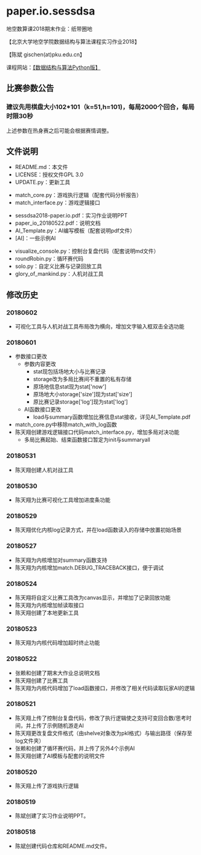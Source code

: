 # paper.io.sessdsa
地空数算课2018期末作业：纸带圈地

【北京大学地空学院数据结构与算法课程实习作业2018】

【陈斌 gischen(at)pku.edu.cn】

课程网站：[【数据结构与算法Python版】](http://gis4g.pku.edu.cn/course/pythonds)

## 比赛参数公告
### __建议先用棋盘大小102*101（k=51,h=101)，每局2000个回合，每局时限30秒__

上述参数在热身赛之后可能会根据赛情调整。

## 文件说明
- README.md：本文件
- LICENSE：授权文件GPL 3.0
- UPDATE.py：更新工具
* match_core.py：游戏执行逻辑（配套代码分析报告）
* match_interface.py：游戏逻辑接口
- sessdsa2018-paper.io.pdf：实习作业说明PPT
- paper_io_20180522.pdf：说明文档
- AI_Template.py：AI编写模板（配套说明pdf文件）
- [AI]：一些示例AI
* visualize_console.py：控制台复盘代码（配套说明md文件）
* roundRobin.py：循环赛代码
* solo.py：自定义比赛与记录回放工具
* glory_of_mankind.py：人机对战工具

## 修改历史

### 20180602
- 可视化工具与人机对战工具布局改为横向，增加文字输入框双击全选功能

### 20180601
- 参数接口更改
    - 参数内容更改
        - stat现包括场地大小与比赛记录
        - storage改为多局比赛间不重置的私有存储
        - 原场地信息stat现为stat\['now'\]
        - 原场地大小storage\['size'\]现为stat\['size'\]
        - 原比赛记录storage\['log'\]现为stat\['log'\]
    - AI函数接口更改
        - load与summary函数增加比赛信息stat接收，详见AI_Template.pdf
- match_core.py中移除match_with_log函数
- 陈天翔创建游戏逻辑接口代码match_interface.py，增加多局对决功能
    - 多局比赛起始、结束函数接口暂定为init与summaryall

### 20180531
- 陈天翔创建人机对战工具

### 20180530
- 陈天翔为比赛可视化工具增加进度条功能

### 20180529
- 陈天翔优化内核log记录方式，并在load函数读入的存储中放置初始场景

### 20180527
- 陈天翔为内核增加对summary函数支持
- 陈天翔为内核增加match.DEBUG_TRACEBACK接口，便于调试

### 20180524
- 陈天翔将自定义比赛工具改为canvas显示，并增加了记录回放功能
- 陈天翔为内核增加帧读取接口
- 陈天翔创建了本地更新工具

### 20180523
- 陈天翔为内核代码增加超时终止功能

### 20180522
- 张赖和创建了期末大作业总说明文档
- 陈天翔创建了比赛工具
- 陈天翔为内核代码增加了load函数接口，并修改了相关代码读取玩家AI的逻辑

### 20180521
- 陈天翔上传了控制台复盘代码，修改了执行逻辑使之支持可变回合数/思考时间，并上传了示例随机游走AI
- 陈天翔更改复盘文件格式（由shelve对象改为pkl格式）与输出路径（保存至log文件夹）
- 张赖和创建了循环赛代码，并上传了另外4个示例AI
- 陈天翔创建了AI模板与配套的说明文件

### 20180520
- 陈天翔上传了游戏执行逻辑

### 20180519
- 陈斌创建了实习作业说明PPT。

### 20180518
- 陈斌创建代码仓库和README.md文件。
